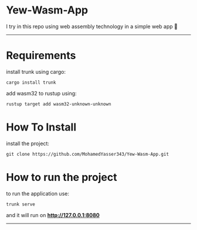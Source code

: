 # Yew-Wasm-App
I try in this repo using web assembly technology in a simple web app 👻

---

# Requirements
install trunk using cargo:

```
cargo install trunk
```

add wasm32 to rustup using:

```
rustup target add wasm32-unknown-unknown
```


# How To Install

install the project:

```
git clone https://github.com/MohamedYasser343/Yew-Wasm-App.git
```

# How to run the project
to run the application use:

```
trunk serve
```
and it will run on **http://127.0.0.1:8080**


---
